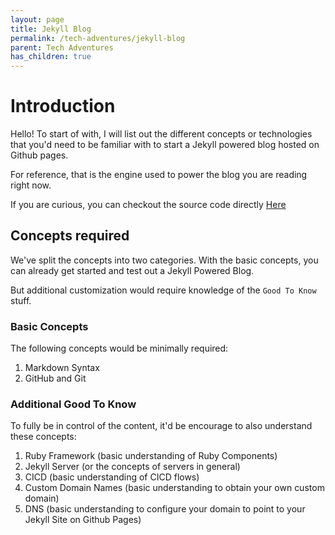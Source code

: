 ```yaml
---
layout: page
title: Jekyll Blog
permalink: /tech-adventures/jekyll-blog
parent: Tech Adventures
has_children: true 
---
```


# Introduction

Hello! To start of with, I will list out the different concepts or technologies that you'd need to be familiar with to start a Jekyll powered blog hosted on Github pages.

For reference, that is the engine used to power the blog you are reading right now.

If you are curious, you can checkout the source code directly [Here](https://github.com/walakaka77/test-doc-site)

## Concepts required

We've split the concepts into two categories. With the basic concepts, you can already get started and test out a Jekyll Powered Blog.

But additional customization would require knowledge of the `Good To Know` stuff.

### Basic Concepts
The following concepts would be minimally required:

1. Markdown Syntax 
2. GitHub and Git

### Additional Good To Know
To fully be in control of the content, it'd be encourage to also understand these concepts:
1. Ruby Framework (basic understanding of Ruby Components)
2. Jekyll Server (or the concepts of servers in general)
2. CICD (basic understanding of CICD flows)
3. Custom Domain Names (basic understanding to obtain your own custom domain)
4. DNS (basic understanding to configure your domain to point to your Jekyll Site on Github Pages)